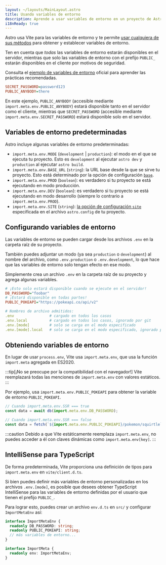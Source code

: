 ```yaml
---
layout: ~/layouts/MainLayout.astro
title: Usando variables de entorno
description: Aprende a usar variables de entorno en un proyecto de Astro.
i18nReady: true
---
```


Astro usa Vite para las variables de entorno y te permite [usar cualquiera de sus métodos](https://vitejs.dev/guide/env-and-mode.html) para obtener y establecer variables de entorno.

Ten en cuenta que _todas_ las variables de entorno estarán disponibles en el servidor, mientras que solo las variables de entorno con el prefijo `PUBLIC_` estarán disponibles en el cliente por motivos de seguridad.

Consulta el [ejemplo de variables de entorno](https://github.com/withastro/astro/tree/main/examples/env-vars) oficial para aprender las prácticas recomendadas.

```ini title=".env"
SECRET_PASSWORD=password123
PUBLIC_ANYBODY=there
```

En este ejemplo, `PUBLIC_ANYBODY` (accesible mediante `import.meta.env.PUBLIC_ANYBODY`) estará disponible tanto en el servidor como el cliente, mientras que `SECRET_PASSWORD` (accesible mediante `import.meta.env.SECRET_PASSWORD`) estará disponible solo en el servidor.

## Variables de entorno predeterminadas

Astro incluye algunas variables de entorno predeterminadas:

- `import.meta.env.MODE` (`development` | `production`): el modo en el que se ejecuta tu proyecto. Esto es `development` al ejecutar `astro dev` y `production` al ejecutar `astro build`.
- `import.meta.env.BASE_URL` (`string`): la URL base desde la que se sirve tu proyecto. Esto está determinado por la opción de configuración [`base`](/es/reference/configuration-reference/#base).
- `import.meta.env.PROD` (`boolean`): es verdadero si tu proyecto se está ejecutando en modo producción.
- `import.meta.env.DEV` (`boolean`): es verdadero si tu proyecto se está ejecutando en modo desarrollo (siempre lo contrario a `import.meta.env.PROD`).
- `import.meta.env.SITE` (`string`): [la opción de configuración `site`](/es/reference/configuration-reference/#site) especificada en el archivo `astro.config` de tu proyecto.

## Configurando variables de entorno

Las variables de entorno se pueden cargar desde los archivos `.env` en la carpeta raíz de su proyecto.

También puedes adjuntar un modo (ya sea `production` o `development`) al nombre del archivo, como `.env.production` o `.env.development`, lo que hace que las variables de entorno solo tengan efecto en ese modo.

Simplemente crea un archivo `.env` en la carpeta raíz de su proyecto y agrega algunas variables.

```ini title=".env"
# ¡Esto solo estará disponible cuando se ejecute en el servidor!
DB_PASSWORD="foobar"
# ¡Estará disponible en todas partes!
PUBLIC_POKEAPI="https://pokeapi.co/api/v2"
```

```yaml
# Nombres de archivo admitidos:
.env                # cargado en todos los casos
.env.local          # cargado en todos los casos, ignorado por git
.env.[mode]         # solo se carga en el modo especificado
.env.[mode].local   # solo se carga en el modo especificado, ignorado por git
```

## Obteniendo variables de entorno

En lugar de usar `process.env`, Vite usa `import.meta.env`, que usa la función `import.meta` agregada en ES2020.

:::tip[¡No se preocupe por la compatibilidad con el navegador!]
Vite reemplazará todas las menciones de `import.meta.env` con valores estáticos.
:::

Por ejemplo, usa `import.meta.env.PUBLIC_POKEAPI` para obtener la variable de entorno `PUBLIC_POKEAPI`.

```js /(?<!//.*)import.meta.env.[A-Z_]+/
// Cuando import.meta.env.SSR === true
const data = await db(import.meta.env.DB_PASSWORD);

// Cuando import.meta.env.SSR === false
const data = fetch(`${import.meta.env.PUBLIC_POKEAPI}/pokemon/squirtle`);
```

:::caution
Debido a que Vite estáticamente reemplaza `import.meta.env`, no puedes acceder a él con claves dinámicas como `import.meta.env[key]`.
:::

## IntelliSense para TypeScript

De forma predeterminada, Vite proporciona una definición de tipos para `import.meta.env` en `vite/client.d.ts`.

Si bien puedes definir más variables de entorno personalizadas en los archivos `.env.[mode]`, es posible que desees obtener TypeScript IntelliSense para las variables de entorno definidas por el usuario que tienen el prefijo `PUBLIC_`.

Para lograr esto, puedes crear un archivo `env.d.ts` en `src/` y configurar `ImportMetaEnv` así:

```ts title="src/env.d.ts"
interface ImportMetaEnv {
  readonly DB_PASSWORD: string;
  readonly PUBLIC_POKEAPI: string;
  // más variables de entorno...
}

interface ImportMeta {
  readonly env: ImportMetaEnv;
}
```
